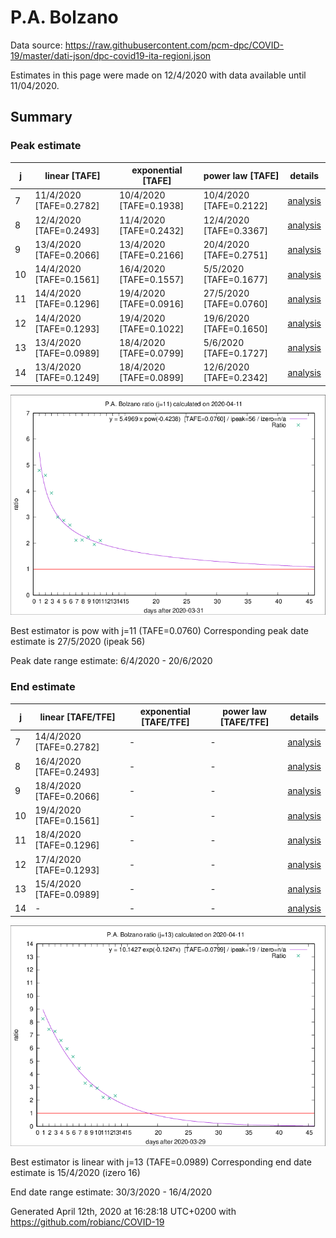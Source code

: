 # P.A. Bolzano


Data source: https://raw.githubusercontent.com/pcm-dpc/COVID-19/master/dati-json/dpc-covid19-ita-regioni.json

Estimates in this page were made on 12/4/2020 with data available until 11/04/2020.


## Summary 

### Peak estimate 
|j|linear [TAFE]|exponential [TAFE]|power law [TAFE]|details|
|---|----|-----------|---------|-------|
|7|11/4/2020 [TAFE=0.2782]|10/4/2020 [TAFE=0.1938]|10/4/2020 [TAFE=0.2122]|[analysis](COVID-19_p.a._bolzano_j7_2020-04-11.md)|
|8|12/4/2020 [TAFE=0.2493]|11/4/2020 [TAFE=0.2432]|12/4/2020 [TAFE=0.3367]|[analysis](COVID-19_p.a._bolzano_j8_2020-04-11.md)|
|9|13/4/2020 [TAFE=0.2066]|13/4/2020 [TAFE=0.2166]|20/4/2020 [TAFE=0.2751]|[analysis](COVID-19_p.a._bolzano_j9_2020-04-11.md)|
|10|14/4/2020 [TAFE=0.1561]|16/4/2020 [TAFE=0.1557]|5/5/2020 [TAFE=0.1677]|[analysis](COVID-19_p.a._bolzano_j10_2020-04-11.md)|
|11|14/4/2020 [TAFE=0.1296]|19/4/2020 [TAFE=0.0916]|27/5/2020 [TAFE=0.0760]|[analysis](COVID-19_p.a._bolzano_j11_2020-04-11.md)|
|12|14/4/2020 [TAFE=0.1293]|19/4/2020 [TAFE=0.1022]|19/6/2020 [TAFE=0.1650]|[analysis](COVID-19_p.a._bolzano_j12_2020-04-11.md)|
|13|13/4/2020 [TAFE=0.0989]|18/4/2020 [TAFE=0.0799]|5/6/2020 [TAFE=0.1727]|[analysis](COVID-19_p.a._bolzano_j13_2020-04-11.md)|
|14|13/4/2020 [TAFE=0.1249]|18/4/2020 [TAFE=0.0899]|12/6/2020 [TAFE=0.2342]|[analysis](COVID-19_p.a._bolzano_j14_2020-04-11.md)|

![best peak estimate](COVID-19_p.a._bolzano_j11_2020-04-11.png)

Best estimator is pow with j=11 (TAFE=0.0760)
Corresponding peak date estimate is 27/5/2020 (ipeak 56)


Peak date range estimate: 6/4/2020 - 20/6/2020

### End estimate 
|j|linear [TAFE/TFE]|exponential [TAFE/TFE]|power law [TAFE/TFE]|details|
|---|----|-----------|---------|-------|
|7|14/4/2020 [TAFE=0.2782]|-|-|[analysis](COVID-19_p.a._bolzano_j7_2020-04-11.md)|
|8|16/4/2020 [TAFE=0.2493]|-|-|[analysis](COVID-19_p.a._bolzano_j8_2020-04-11.md)|
|9|18/4/2020 [TAFE=0.2066]|-|-|[analysis](COVID-19_p.a._bolzano_j9_2020-04-11.md)|
|10|19/4/2020 [TAFE=0.1561]|-|-|[analysis](COVID-19_p.a._bolzano_j10_2020-04-11.md)|
|11|18/4/2020 [TAFE=0.1296]|-|-|[analysis](COVID-19_p.a._bolzano_j11_2020-04-11.md)|
|12|17/4/2020 [TAFE=0.1293]|-|-|[analysis](COVID-19_p.a._bolzano_j12_2020-04-11.md)|
|13|15/4/2020 [TAFE=0.0989]|-|-|[analysis](COVID-19_p.a._bolzano_j13_2020-04-11.md)|
|14|-|-|-|[analysis](COVID-19_p.a._bolzano_j14_2020-04-11.md)|

![best zero estimate](COVID-19_p.a._bolzano_j13_2020-04-11.png)

Best estimator is linear with j=13 (TAFE=0.0989)
Corresponding end date estimate is 15/4/2020 (izero 16)


End date range estimate: 30/3/2020 - 16/4/2020

Generated April 12th, 2020 at 16:28:18 UTC+0200 with https://github.com/robianc/COVID-19
